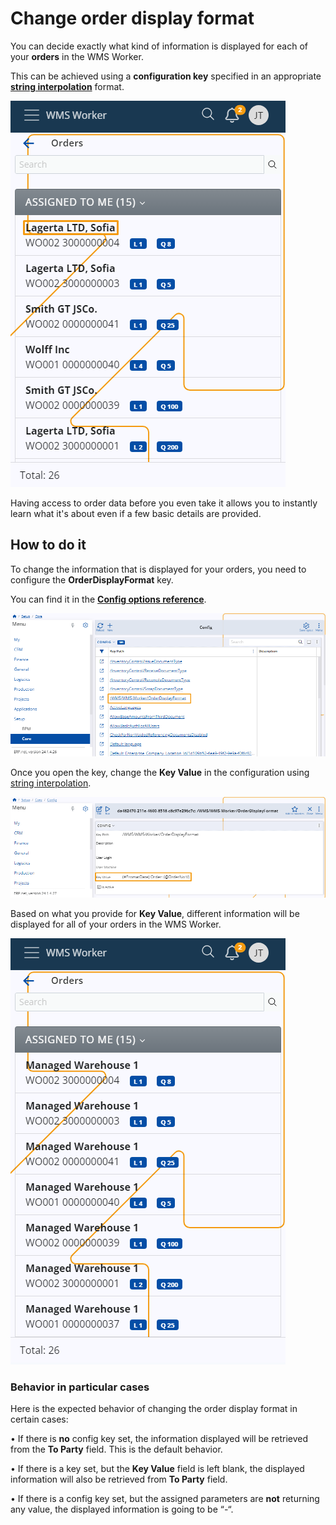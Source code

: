 # Change order display format

You can decide exactly what kind of information is displayed for each of your **orders** in the WMS Worker.

This can be achieved using a **configuration key** specified in an appropriate **[string interpolation](https://docs.erp.net/tech/advanced/string-interpolation/index.html?q=string)** format.

![picture](pictures/Order_information_09_02.png)

Having access to order data before you even take it allows you to instantly learn what it's about even if a few basic details are provided.

## How to do it

To change the information that is displayed for your orders, you need to configure the **OrderDisplayFormat** key.

You can find it in the **[Config options reference](https://docs.erp.net/tech/reference/config-options-reference.html#55-wmswms-workerorderdisplayformat)**.

![picture](pictures/Core_config_11_02.png)

Once you open the key, change the **Key Value** in the configuration using [string interpolation](https://docs.erp.net/tech/advanced/string-interpolation/index.html?q=string). 

![picture](pictures/Config_key_value_13__2.png)

Based on what you provide for **Key Value**, different information will be displayed for all of your orders in the WMS Worker.

![picture](pictures/Order_Warehouse_13_02.png)

### Behavior in particular cases 

Here is the expected behavior of changing the order display format in certain cases:

•	If there is **no** config key set, the information displayed will be retrieved from the **To Party** field. This is the default behavior.

•	If there is a key set, but the **Key Value** field is left blank, the displayed information will also be retrieved from **To Party** field.

•	If there is a config key set, but the assigned parameters are **not** returning any value, the displayed information is going to be “-“.

